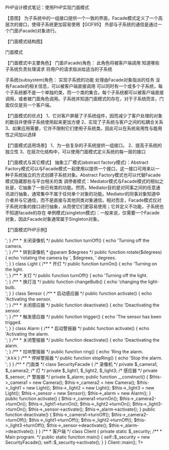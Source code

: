 PHP设计模式笔记：使用PHP实现门面模式

【意图】
为子系统中的一组接口提供一个一致的界面，Facade模式定义了一个高层次的接口，使得子系统更加容易使用【GOF95】
外部与子系统的通信是通过一个门面(Facade)对象进行。

【门面模式结构图】

门面模式

【门面模式中主要角色】
门面(Facade)角色：
此角色将被客户端调用
知道哪些子系统负责处理请求
将用户的请求指派给适当的子系统

子系统(subsystem)角色：
实现子系统的功能
处理由Facade对象指派的任务
没有Facade的相关信息，可以被客户端直接调用
可以同时有一个或多个子系统，每个子系统都不是一个单独的类，而一个类的集合。每个子系统都可以被客户端直接调用，或者被门面角色调用。子系统并知道门面模式的存在，对于子系统而言，门面仅仅是另一个客户端。

【门面模式的优点】
1、它对客户屏蔽了子系统组件，因而减少了客户处理的对象的数目并使得子系统使用起来更加方便
2、实现了子系统与客户之间的松耦合关系
3、如果应用需要，它并不限制它们使用子系统类。因此可以在系统易用性与能用性之间加以选择

【门面模式适用场景】
1、为一些复杂的子系统提供一组接口。
2、提高子系统的独立性
3、在层次化结构中，可以使用门面模式定义系统的每一层的接口

【门面模式与其它模式】
抽象工厂模式(abstract factory模式)：Abstract Factory模式可以与Facade模式一起使用以提供一个接口，这一接口可用来以一种子系统独立的方式创建子系统对象。Abstract Factory模式也可以代替Facade模式隐藏那些与平台相关的类
调停者模式：Mediator模式与Facade模式的相似之处是，它抽象了一些已有类的功能。然而，Mediator目的是对同事之间的任意通讯进行抽象，通常集中不属于任何单个对象的功能。Mediator的同事对象知道中介者并与它通信，而不是直接与其他同类对象通信。相对而言，Facade模式仅对子系统对象的接口进行抽象，从而使它们更容易使用；它并定义不功能，子系统也不知道facade的存在
单例模式(singleton模式)：一般来说，仅需要一个Facade对象，因此Facade对象通常属于Singleton对象。

【门面模式PHP示例】
<?php
/**
 * 门面模式 2015-10-09
 * 1.目的
 * 为子系统中的一组接口提供一个一致的界面，Facade模式定义了一个高层次的接口，使得子系统更加容易使用
 * 2.使用场景
 * 2.1 为一些复杂的子系统提供一组接口
 * 2.2 提高子系统的独立性
 * 2.3 在层次化结构中，可以使用门面模式定义系统的每一层的接口
 */

/**
 * 录像角色
 */
class Camera 
{ 
    /**
     * 打开录像机
     */
    public function turnOn() 
    {
        echo 'Turning on the camera.<br />';
    }
 
    /**
     * 关闭录像机
     */
    public function turnOff() 
    {
        echo 'Turning off the camera.<br />';
    }
 
    /**
     * 转到录像机
     * @param <type> $degrees
     */
    public function rotate($degrees) 
    {
        echo 'rotating the camera by ', $degrees, ' degrees.<br />';
    }
}
 
class Light 
{ 
    /**
     * 开灯
     */
    public function turnOn() 
    {
        echo 'Turning on the light.<br />';
    }
 
    /**
     * 关灯
     */
    public function turnOff() 
    {
        echo 'Turning off the light.<br />';
    }
 
    /**
     * 换灯泡
     */
    public function changeBulb() 
    {
        echo 'changing the light-bulb.<br />';
    }
}
 
class Sensor 
{ 
    /**
     * 启动感应器
     */
    public function activate() 
    {
        echo 'Activating the sensor.<br />';
    }
 
    /**
     * 关闭感应器
     */
    public function deactivate() 
    {
        echo 'Deactivating the sensor.<br />';
    }
 
    /**
     * 触发感应器
     */
    public function trigger() 
    {
        echo 'The sensor has been trigged.<br />';
    }
}
 
class Alarm 
{ 
    /**
     * 启动警报器
     */
    public function activate() 
    {
        echo 'Activating the alarm.<br />';
    }
 
    /**
     * 关闭警报器
     */
    public function deactivate() 
    {
        echo 'Deactivating the alarm.<br />';
    }
 
    /**
     * 拉响警报器
     */
    public function ring() 
    {
        echo 'Ring the alarm.<br />';k k k
    }
 
    /**
     * 停掉警报器
     */
    public function stopRing() 
    {
        echo 'Stop the alarm.<br />';
    }
}
 
/**
 * 门面类
 */
class SecurityFacade 
{ 
    /* 录像机 */
    private $_camera1, $_camera2;
 
    /* 灯 */
    private $_light1, $_light2, $_light3;
 
    /* 感应器 */
    private $_sensor;
 
    /* 警报器 */
    private $_alarm;
 
    public function __construct() 
    {
        $this->_camera1 = new Camera();
        $this->_camera2 = new Camera();
 
        $this->_light1 = new Light();
        $this->_light2 = new Light();
        $this->_light3 = new Light();
 
        $this->_sensor = new Sensor();
        $this->_alarm = new Alarm();
    }
 
    public function activate() 
    {
        $this->_camera1->turnOn();
        $this->_camera2->turnOn();
 
        $this->_light1->turnOn();
        $this->_light2->turnOn();
        $this->_light3->turnOn();
 
        $this->_sensor->activate();
        $this->_alarm->activate();
    }
 
    public  function deactivate() 
    {
        $this->_camera1->turnOff();
        $this->_camera2->turnOff();
 
        $this->_light1->turnOff();
        $this->_light2->turnOff();
        $this->_light3->turnOff();
 
        $this->_sensor->deactivate();
        $this->_alarm->deactivate();
    }
}

/**
 * 客户端
 */
class Client 
{ 
    private static $_security;
     /**
     * Main program.
     */
    public static function main() 
    {
        self::$_security = new SecurityFacade();
        self::$_security->activate();
    }
}
 
Client::main();
?>